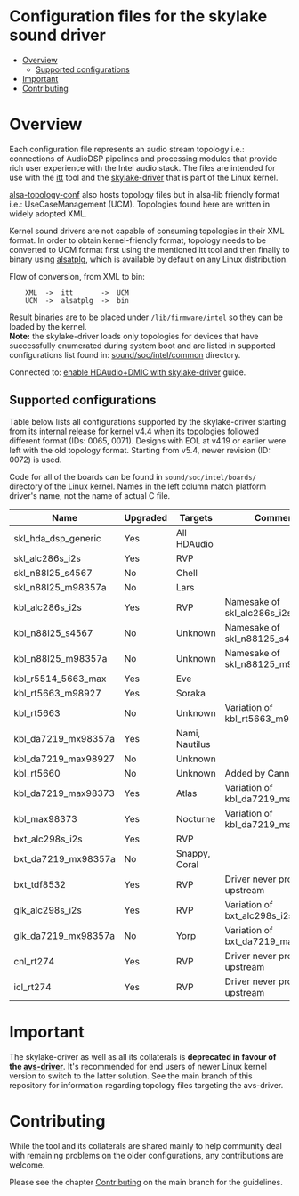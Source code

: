 Configuration files for the skylake sound driver
================================================

 * [Overview](#overview)
   * [Supported configurations](#supported-configurations)
 * [Important](#important)
 * [Contributing](#contributing)

# Overview

Each configuration file represents an audio stream topology i.e.: connections of AudioDSP pipelines
and processing modules that provide rich user experience with the Intel audio stack. The files are
intended for use with the [itt](https://github.com/thesofproject/avsdk/tree/for-skylake-driver) tool
and the
[skylake-driver](https://git.kernel.org/pub/scm/linux/kernel/git/torvalds/linux.git/tree/sound/soc/intel/skylake)
that is part of the Linux kernel.

[alsa-topology-conf](https://github.com/alsa-project/alsa-topology-conf) also hosts topology files
but in alsa-lib friendly format i.e.: UseCaseManagement (UCM). Topologies found here are written in
widely adopted XML.

Kernel sound drivers are not capable of consuming topologies in their XML format. In order to obtain
kernel-friendly format, topology needs to be converted to UCM format first using the mentioned itt
tool and then finally to binary using [alsatplg](https://github.com/alsa-project/alsa-utils), which
is available by default on any Linux distribution.

Flow of conversion, from XML to bin:
```
	XML  ->  itt       ->  UCM
	UCM  ->  alsatplg  ->  bin
```
Result binaries are to be placed under `/lib/firmware/intel` so they can be loaded by the kernel.\
**Note:** the skylake-driver loads only topologies for devices that have successfully enumerated
during system boot and are listed in supported configurations list found in:
[sound/soc/intel/common](https://git.kernel.org/pub/scm/linux/kernel/git/torvalds/linux.git/tree/sound/soc/intel/common)
directory.

Connected to:
[enable HDAudio+DMIC with skylake-driver](https://gist.github.com/crojewsk/4e6382bfb0dbfaaf60513174211f29cb)
guide.

## Supported configurations

Table below lists all configurations supported by the skylake-driver starting from its internal
release for kernel v4.4 when its topologies followed different format (IDs: 0065, 0071). Designs
with EOL at v4.19 or earlier were left with the old topology format. Starting from v5.4, newer
revision (ID: 0072) is used.

Code for all of the boards can be found in `sound/soc/intel/boards/` directory of the Linux kernel.
Names in the left column match platform driver's name, not the name of actual C file.

| Name			| Upgraded	| Targets	| Comments
| ---			| ---		| ---		| ---
| skl_hda_dsp_generic	| Yes		| All HDAudio	|
| skl_alc286s_i2s	| Yes		| RVP		|
| skl_n88l25_s4567	| No		| Chell		|
| skl_n88l25_m98357a	| No		| Lars		|
| kbl_alc286s_i2s	| Yes		| RVP		| Namesake of skl_alc286s_i2s
| kbl_n88l25_s4567	| No		| Unknown	| Namesake of skl_n88125_s4567
| kbl_n88l25_m98357a	| No		| Unknown	| Namesake of skl_n88125_m98357a
| kbl_r5514_5663_max	| Yes		| Eve		|
| kbl_rt5663_m98927	| Yes		| Soraka	|
| kbl_rt5663		| No		| Unknown	| Variation of kbl_rt5663_m98927
| kbl_da7219_mx98357a	| Yes		| Nami, Nautilus|
| kbl_da7219_max98927	| No		| Unknown	|
| kbl_rt5660		| No		| Unknown	| Added by Cannonical
| kbl_da7219_max98373	| Yes		| Atlas		| Variation of kbl_da7219_max98927
| kbl_max98373		| Yes		| Nocturne	| Variation of kbl_da7219_max98927
| bxt_alc298s_i2s	| Yes		| RVP		|
| bxt_da7219_mx98357a	| No		| Snappy, Coral	|
| bxt_tdf8532		| Yes		| RVP		| Driver never provided to upstream
| glk_alc298s_i2s	| Yes		| RVP		| Variation of bxt_alc298s_i2s
| glk_da7219_mx98357a	| No		| Yorp		| Variation of bxt_da7219_max98357a
| cnl_rt274		| Yes		| RVP		| Driver never provided to upstream
| icl_rt274		| Yes		| RVP		| Driver never provided to upstream

# Important

The skylake-driver as well as all its collaterals is **deprecated in favour of the
[avs-driver](https://git.kernel.org/pub/scm/linux/kernel/git/torvalds/linux.git/tree/sound/soc/intel/avs)**.
It's recommended for end users of newer Linux kernel version to switch to the latter solution. See
the main branch of this repository for information regarding topology files targeting the
avs-driver.

# Contributing

While the tool and its collaterals are shared mainly to help community deal with remaining problems
on the older configurations, any contributions are welcome.

Please see the chapter [Contributing](https://github.com/thesofproject/avs-topology-xml#contributing)
on the main branch for the guidelines.
